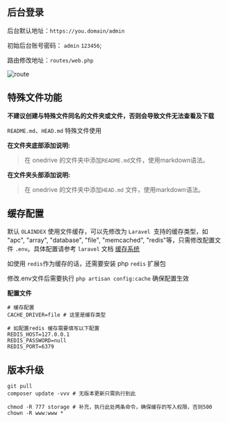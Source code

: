 ## 后台登录

后台默认地址：`https://you.domain/admin`

初始后台账号密码：  `admin` `123456`;

路由修改地址：`routes/web.php`

![route](https://i.loli.net/2018/10/27/5bd47191e7a90.png)


## 特殊文件功能

**不建议创建与特殊文件同名的文件夹或文件，否则会导致文件无法查看及下载**

` README.md `、`HEAD.md` 特殊文件使用

**在文件夹底部添加说明:**  
>在 onedrive 的文件夹中添加` README.md `文件，使用markdown语法。  

**在文件夹头部添加说明:**  
>在 onedrive 的文件夹中添加`HEAD.md` 文件，使用markdown语法。  


## 缓存配置

默认 `OLAINDEX` 使用文件缓存，可以先修改为 `Laravel `支持的缓存类型，如 "apc", "array", "database", "file", "memcached", "redis"等，只需修改配置文件 `.env`。具体配置请参考 `laravel` 文档 [缓存系统](https://laravel-china.org/docs/laravel/5.7/cache/2278)

如使用 `redis`作为缓存的话，还需要安装 php `redis` 扩展包

修改.env文件后需要执行 `php artisan config:cache` 确保配置生效

**配置文件**

```
# 缓存配置
CACHE_DRIVER=file # 这里是缓存类型

# 如配置redis 缓存需要填写以下配置
REDIS_HOST=127.0.0.1
REDIS_PASSWORD=null
REDIS_PORT=6379
```

## 版本升级

```
git pull 
composer update -vvv # 无版本更新只需执行到此

chmod -R 777 storage # 补充，执行此处两条命令，确保缓存的写入权限，否则500
chown -R www:www *
```

